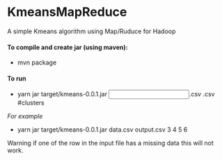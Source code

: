 # KmeansMapReduce
A simple Kmeans algorithm using Map/Ruduce for Hadoop

#### To compile and create jar (using maven):
 - mvn package

#### To run
 - yarn jar target/kmeans-0.0.1.jar <input>.csv <output>.csv #clusters <Indexes of columns to use>

*For example*
 - yarn jar target/kmeans-0.0.1.jar data.csv output.csv 3 4 5 6

Warning if one of the row in the input file has a missing data this will not work.
